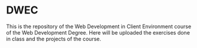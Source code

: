 # DWEC
This is the repository of the Web Development in Client Environment course of the Web Development Degree. Here will be uploaded the exercises done in class and the projects of the course.
